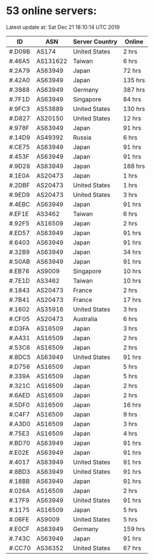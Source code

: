 # 53 online servers:

Latest update at: Sat Dec 21 18:10:14 UTC 2019

| ID | ASN | Server Country | Online |
| -- | --- | -------------- | ------ |
| #.D09B | AS174 | United States | 2 hrs |
| #.46A5 | AS131622 | Taiwan | 6 hrs |
| #.2A79 | AS63949 | Japan | 72 hrs |
| #.42A0 | AS63949 | Japan | 135 hrs |
| #.3988 | AS63949 | Germany | 387 hrs |
| #.7F1D | AS63949 | Singapore | 84 hrs |
| #.9FC3 | AS53889 | United States | 130 hrs |
| #.D827 | AS20150 | United States | 12 hrs |
| #.978F | AS63949 | Japan | 91 hrs |
| #.14D9 | AS49392 | Russia | 6 hrs |
| #.CE75 | AS63949 | Japan | 91 hrs |
| #.453F | AS63949 | Japan | 91 hrs |
| #.9D28 | AS63949 | Japan | 188 hrs |
| #.1E0A | AS20473 | Japan | 1 hrs |
| #.2DBF | AS20473 | United States | 1 hrs |
| #.9ED9 | AS20473 | United States | 3 hrs |
| #.4EBC | AS63949 | Japan | 91 hrs |
| #.EF1E | AS3462 | Taiwan | 6 hrs |
| #.92F5 | AS16509 | Japan | 2 hrs |
| #.ED57 | AS63949 | Japan | 91 hrs |
| #.6403 | AS63949 | Japan | 91 hrs |
| #.32B9 | AS63949 | Japan | 34 hrs |
| #.50AB | AS63949 | Japan | 91 hrs |
| #.EB76 | AS9009 | Singapore | 10 hrs |
| #.7E1D | AS3462 | Taiwan | 10 hrs |
| #.1843 | AS20473 | France | 2 hrs |
| #.7B41 | AS20473 | France | 17 hrs |
| #.1602 | AS35916 | United States | 3 hrs |
| #.CF05 | AS20473 | Australia | 6 hrs |
| #.D3FA | AS16509 | Japan | 3 hrs |
| #.A431 | AS16509 | Japan | 2 hrs |
| #.53C6 | AS16509 | Japan | 2 hrs |
| #.8DC5 | AS63949 | United States | 91 hrs |
| #.D756 | AS16509 | Japan | 5 hrs |
| #.339A | AS16509 | Japan | 5 hrs |
| #.321C | AS16509 | Japan | 2 hrs |
| #.6AED | AS16509 | Japan | 2 hrs |
| #.5DF0 | AS16509 | Japan | 16 hrs |
| #.C4F7 | AS16509 | Japan | 9 hrs |
| #.A3D0 | AS16509 | Japan | 3 hrs |
| #.75E3 | AS16509 | Japan | 4 hrs |
| #.BD70 | AS63949 | Japan | 91 hrs |
| #.E02E | AS63949 | Japan | 91 hrs |
| #.4017 | AS63949 | United States | 91 hrs |
| #.8BD3 | AS63949 | United States | 91 hrs |
| #.18BB | AS63949 | Japan | 91 hrs |
| #.026A | AS16509 | Japan | 2 hrs |
| #.17F9 | AS63949 | United States | 91 hrs |
| #.1175 | AS16509 | Japan | 5 hrs |
| #.06FE | AS9009 | United States | 5 hrs |
| #.E0CF | AS63949 | Germany | 159 hrs |
| #.743C | AS63949 | Japan | 91 hrs |
| #.CC70 | AS36352 | United States | 67 hrs |

